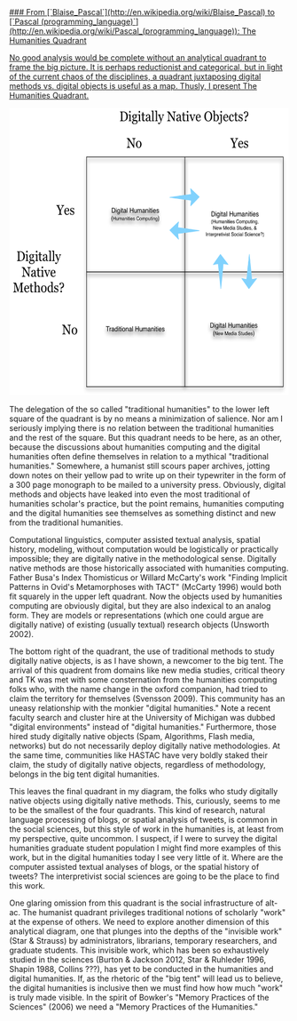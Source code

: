 <a href="/mcburton/writing/blob/master/chapter-one/Humanities-Quadrant.markdown#quadrant-intro" name="quadrant-intro" >	
### From [`Blaise_Pascal`](http://en.wikipedia.org/wiki/Blaise_Pascal) to [`Pascal (programming_language)`](http://en.wikipedia.org/wiki/Pascal_(programming_language)): The Humanities Quadrant

No good analysis would be complete without an analytical quadrant to frame the big picture. It is perhaps reductionist and categorical, but in light of the current chaos of the disciplines, a quadrant juxtaposing digital methods vs. digital objects is useful as a map. Thusly, I present The Humanities Quadrant. 
</a>

<img src="../humanist-quadrant.png" width="570" height="517"/>

The delegation of the so called "traditional humanities" to the lower left square of the quadrant is by no means a minimization of salience. Nor am I seriously implying there is no relation between the traditional humanities and the rest of the square. But this quadrant needs to be here, as an other, because the discussions about humanities computing and the digital humanities often define themselves in relation to a mythical "traditional humanities." Somewhere, a humanist still scours paper archives, jotting down notes on their yellow pad to write up on their typewriter in the form of a 300 page monograph to be mailed to a university press. Obviously, digital methods and objects have leaked into even the most traditional of humanities scholar's practice, but the point remains, humanities computing and the digital humanities see themselves as something distinct and new from the traditional humanities. 

Computational linguistics, computer assisted textual analysis, spatial history, modeling, without computation would be logistically or practically impossible; they are digitally native in the methodological sense. Digitally native methods are those historically associated with humanities computing. Father Busa's Index Thomisticus or Willard McCarty's work "Finding Implicit Patterns in Ovid's Metamorphoses with TACT" (McCarty 1996) would both fit squarely in the upper left quadrant. Now the objects used by humanities computing are obviously digital, but they are also indexical to an analog form. They are models or representations (which one could argue are digitally native) of existing (usually textual) research objects (Unsworth 2002). 

The bottom right of the quadrant, the use of traditional methods to study digitally native objects, is as I have shown, a newcomer to the big tent. The arrival of this quadrent from domains like new media studies, critical theory and TK was met with some consternation from the humanities computing folks who, with the name change in the oxford companion, had tried to claim the territory for themselves (Svensson 2009).  This community has an uneasy relationship with the monkier "digital humanities." Note a recent faculty search and cluster hire at the University of Michigan was dubbed "digital environments" instead of "digital humanities." Furthermore, those hired study digitally native objects (Spam, Algorithms, Flash media, networks) but do not necessarily deploy digitally native methodologies.  At the same time, communities like HASTAC have very boldly staked their claim, the study of digitally native objects, regardless of methodology, belongs in the big tent digital humanities. 

This leaves the final quadrant in my diagram, the folks who study digitally native objects using digitally native methods. This, curiously, seems to me to be the smallest of the four quadrants. This kind of research, natural language processing of blogs, or spatial analysis of tweets, is common in the social sciences, but this style of work in the humanities is, at least from my perspective, quite uncommon. I suspect, if I were to survey the digital humanities graduate student population I might find more examples of this work, but in the digital humanities today I see very little of it. Where are the computer assisted textual analyses of blogs, or the spatial history of tweets? The interpretivist social sciences are going to be the place to find this work. 

One glaring omission from this quadrant is the social infrastructure of alt-ac. The humanist quadrant privileges traditional notions of scholarly "work" at the expense of others. We need to explore another dimension of this analytical diagram, one that plunges into the depths of the "invisible work" (Star & Strauss) by administrators, librarians, temporary researchers, and graduate students. This invisible work, which has been so exhaustively studied in the sciences (Burton & Jackson 2012, Star & Ruhleder 1996, Shapin 1988, Collins ???), has yet to be conducted in the humanities and digital humanities. If, as the rhetoric of the "big tent" will lead us to believe, the digital humanities is inclusive then we must find how how much "work" is truly made visible. In the spirit of Bowker's "Memory Practices of the Sciences" (2006) we need a "Memory Practices of the Humanities."